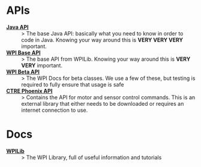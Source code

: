 <!DOCTYPE html>
<h1>APIs</h1>
<dl>
    <dt> <a href="https://docs.oracle.com/en/java/javase/11/docs/api/index.html"><b><u>Java API</b></u></a></dt>
    <dd>> The base Java API: basically what you need to know in order to code in Java. Knowing your way around this is <b>VERY VERY VERY</b> important.</dd>
    <dt> <a href="https://first.wpi.edu/wpilib/allwpilib/docs/release/java/"><b><u>WPI Base API</b></u></a></dt>
    <dd>> The base API from WPILib. Knowing your way around this is <b>VERY VERY</b> important.</dd>
    <dt><a href="https://first.wpi.edu/FRC/roborio/beta/docs/java/overview-summary.html"><b><u>WPI Beta API</u></b></a></dt>
    <dd>> The WPI Docs for beta classes. We use a few of these, but testing is required to fully ensure that usage is safe</dd>
    <dt> <a href="https://www.ctr-electronics.com/downloads/api/java/html/index.html"><b><u>CTRE Phoenix API</b></u></a></dt>
    <dd>> Contains the API for motor and sensor control commands. This is an external library that either needs to be downloaded or requires an internet connection to use.</dd>
    
</dl>
<h1>Docs</h1>
<dl>
    <dt><a href="https://docs.wpilib.org/en/latest/docs/zero-to-robot/introduction.html"><b><u>WPILib</b></u></a></dt>
    <dd>> The WPI Library, full of useful information and tutorials</dd>
</dl>



